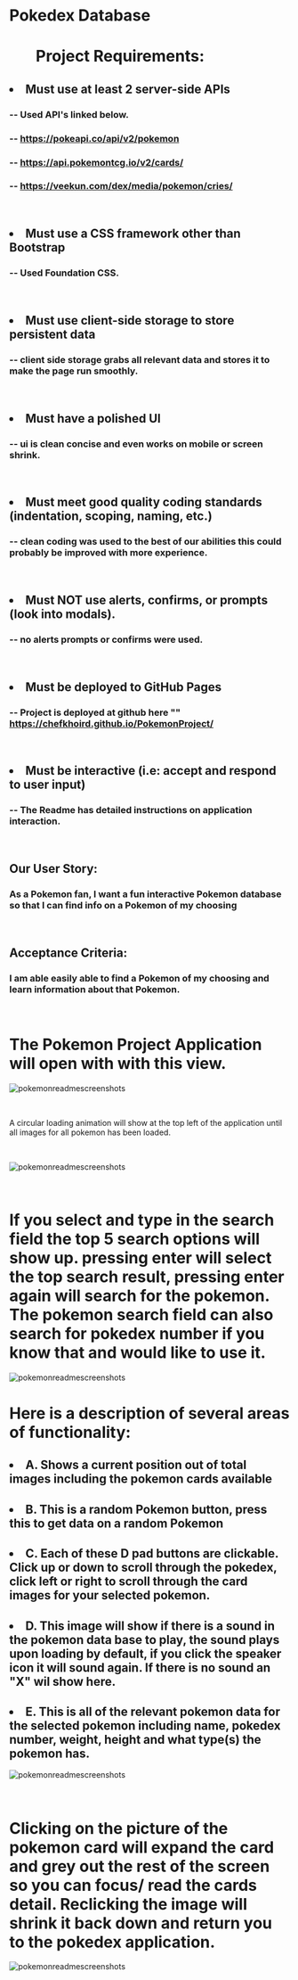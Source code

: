 # Pokedex Database

# <ul> Project Requirements: </ul>

## <li> Must use at least 2 server-side APIs </li>
###  -- Used API's linked below.
### -- https://pokeapi.co/api/v2/pokemon
### -- https://api.pokemontcg.io/v2/cards/
### -- https://veekun.com/dex/media/pokemon/cries/

<br />

## <li> Must use a CSS framework other than Bootstrap </li>
### -- Used Foundation CSS.

<br />

## <li> Must use client-side storage to store persistent data </li>
### -- client side storage grabs all relevant data and stores it to make the page run smoothly.

<br />

## <li> Must have a polished UI </li>
### -- ui is clean concise and even works on mobile or screen shrink.

<br />

## <li> Must meet good quality coding standards (indentation, scoping, naming, etc.) </li>
### -- clean coding was used to the best of our abilities this could probably be improved with more experience.

<br />

## <li> Must NOT use alerts, confirms, or prompts (look into modals). </li>
### -- no alerts prompts or confirms were used.

<br />

## <li> Must be deployed to GitHub Pages </li>
### -- Project is deployed at github here "" https://chefkhoird.github.io/PokemonProject/

<br />

## <li> Must be interactive (i.e: accept and respond to user input) </li>
### --   The Readme has detailed instructions on application interaction.

<br />

##  Our User Story:

### As a Pokemon fan, I want a fun interactive Pokemon database so that I can find info on a Pokemon of my choosing

<br />

## Acceptance Criteria:

### I am able easily able to find a Pokemon of my choosing and learn information about that Pokemon.

<br />

# The Pokemon Project Application will open with with this view.

![pokemonreadmescreenshots](./assets/photos/pokemonprj2.png?raw=true "Pokemon Application 2")

<br />

A circular loading animation will show at the top left of the application until all images for all pokemon has been loaded.

<br />

![pokemonreadmescreenshots](./assets/photos/pokemonprj5.png?raw=true "Pokemon Application 5")

<br />


# If you select and type in the search field the top 5 search options will show up. pressing enter will select the top search result, pressing enter again will search for the pokemon. The pokemon search field can also search for pokedex number if you know that and would like to use it.

![pokemonreadmescreenshots](./assets/photos/pokemonprj4.png?raw=true "Pokemon Application 4")

# Here is a description of several areas of functionality:

## <li> A. Shows a current position out of total images including the pokemon cards available</li>
## <li>B. This is a random Pokemon button, press this to get data on a random Pokemon</li>
## <li>C. Each of these D pad buttons are clickable. Click up or down to scroll through the pokedex, click left or right to scroll through the card images for your selected pokemon.</li>
## <li>D. This image will show if there is a sound in the pokemon data base to play, the sound plays upon loading by default, if you click the speaker icon it will sound again. If there is no sound an "X" wil show here.</li>
## <li>E. This is all of the relevant pokemon data for the selected pokemon including name, pokedex number, weight, height and what type(s) the pokemon has.</li>

![pokemonreadmescreenshots](./assets/photos/pokemonprj1.png?raw=true "Pokemon Application 1")

<br />

# Clicking on the picture of the pokemon card will expand the card and grey out the rest of the screen so you can focus/ read the cards detail. Reclicking the image will shrink it back down and return you to the pokedex application.

![pokemonreadmescreenshots](./assets/photos/pokemonprj6.png?raw=true "Pokemon Application 6")


